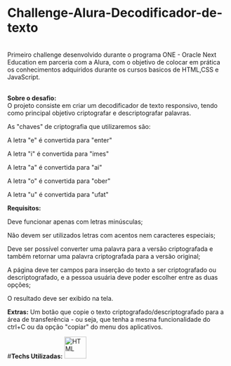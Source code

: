 # Challenge-Alura-Decodificador-de-texto
<br> Primeiro challenge desenvolvido durante o programa ONE - Oracle Next Education em parceria com a Alura, com o objetivo de colocar em prática os conhecimentos adquiridos durante os cursos basicos de HTML,CSS e JavaScript.</br>

<br>**Sobre o desafio:**</br>
O projeto consiste em criar um decodificador de texto responsivo, tendo como principal objetivo criptografar e descriptografar palavras.

 As "chaves" de criptografia que utilizaremos são:

A letra "e" é convertida para "enter"

A letra "i" é convertida para "imes"

A letra "a" é convertida para "ai"

A letra "o" é convertida para "ober"

A letra "u" é convertida para "ufat"

**Requisitos:**

Deve funcionar apenas com letras minúsculas;

Não devem ser utilizados letras com acentos nem caracteres especiais;

Deve ser possível converter uma palavra para a versão criptografada e também retornar uma palavra criptografada para a versão original;

A página deve ter campos para inserção do texto a ser criptografado ou descriptografado, e a pessoa usuária deve poder escolher entre as duas opções;

O resultado deve ser exibido na tela. </br>

**Extras:**
Um botão que copie o texto criptografado/descriptografado para a área de transferência - ou seja, que tenha a mesma funcionalidade do ctrl+C ou da opção "copiar" do menu dos aplicativos.

#**Techs Utilizadas:**
<img alt="HTML" height="50"  src="https://cdn2.iconfinder.com/data/icons/designer-skills/128/code-programming-html-markup-develop-layout-language-512.png">
